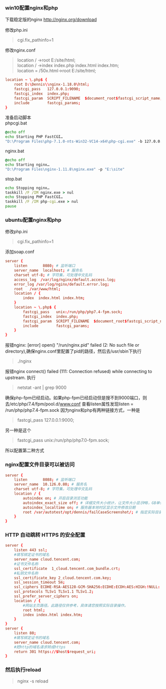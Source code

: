 ### win10配置nginx和php  
下载稳定版的nginx
http://nginx.org/download

修改php.ini
>cgi.fix_pathinfo=1

修改nginx.conf
>location / ->root E:/site/html;  
>location / ->index index.php index.html index.htm;  
>location = /50x.html->root E:/site/html;  
```conf
location ~ \.php$ {
    root D:\Dennis\\nginx-1.18.0\html;
    fastcgi_pass   127.0.0.1:9090;
    fastcgi_index  index.php;
    fastcgi_param  SCRIPT_FILENAME  $document_root$fastcgi_script_name;
    include        fastcgi_params;
}
```

准备启动脚本  
phpcgi.bat
```bat
@echo off
echo Starting PHP FastCGI…
"D:\Program Files\php-7.1.0-nts-Win32-VC14-x64\php-cgi.exe" -b 127.0.0.1:9090 -c "D:\Program\ Files\php-7.1.0-nts-Win32-VC14-x64\php.ini"
```
nginx.bat
```bat
@echo off
echo Starting nginx…
"D:\Program Files\nginx-1.11.8\nginx.exe" -p "E:\site"
```
stop.bat
```bat
echo Stopping nginx…
taskkill /F /IM nginx.exe > nul
echo Stopping PHP FastCGI…
taskkill /F /IM php-cgi.exe > nul
pause
```

### ubuntu配置nginx和php  
修改php.ini  
>cgi.fix_pathinfo=1  

添加soap.conf  
```conf
server {
    listen       8080; # 监听端口
    server_name  localhost; # 服务名
    charset utf-8; # 字符集，可处理中文乱码
    access_log  /var/log/nginx/default.access.log;
    error_log /var/log/nginx/default.error.log;
    root   /var/www/html;
    location / {
        index  index.html index.htm;
    }
    location ~ \.php$ {
        fastcgi_pass   unix:/run/php/php7.4-fpm.sock;
        fastcgi_index  index.php;
        fastcgi_param  SCRIPT_FILENAME  $document_root$fastcgi_script_name;
        include        fastcgi_params;
    }
}
```
报错nginx: [error] open() "/run/nginx.pid" failed (2: No such file or directory),确保nginx.conf里配置了pid的路径，然后去/usr/sbin下执行  
>./nginx

报错nginx connect() failed (111: Connection refused) while connecting to upstream.  执行
>netstat -ant | grep 9000  

确保php-fpm已经启动。如果php-fpm已经启动但是搜不到9000端口，则去/etc/php/7.4/fpm/pool.d/www.conf 查看listen属性发现listen = /run/php/php7.4-fpm.sock
因为nginx和php有两种链接方式，一种是  
>fastcgi_pass 127.0.0.1:9000;  

另一种是这个  
>fastcgi_pass unix:/run/php/php7.0-fpm.sock;  

所以配置第二种方式



### nginx配置文件目录可以被访问
```conf
server {
    listen       8088; # 监听端口
    server_name  10.126.0.80; # 服务名
    charset utf-8; # 字符集，可处理中文乱码
    location / {
        autoindex on; # 开启目录浏览功能
        autoindex_exact_size off; # 详细文件大小统计，让文件大小显示MB，GB单位，默认为b
        autoindex_localtime on; # 服务器本地时区显示文件修改日期
        root /var/autotest/opt/dennis/failCaseScreenshot/; # 指定实际目录绝对路径
    }
}
```

### HTTP 自动跳转 HTTPS 的安全配置
```conf
server {
    listen 443 ssl;
    #填写绑定证书的域名
    server_name cloud.tencent.com; 
    #证书文件名称
    ssl_certificate  1_cloud.tencent.com_bundle.crt; 
    #私钥文件名称
    ssl_certificate_key 2_cloud.tencent.com.key; 
    ssl_session_timeout 5m;
    ssl_ciphers ECDHE-RSA-AES128-GCM-SHA256:ECDHE:ECDH:AES:HIGH:!NULL:!aNULL:!MD5:!ADH:!RC4;
    ssl_protocols TLSv1 TLSv1.1 TLSv1.2;
    ssl_prefer_server_ciphers on;
    location / {
        #网站主页路径。此路径仅供参考，具体请您按照实际目录操作。  
        root html;
        index index.html index.htm;
    }
}
server {
    listen 80;
    #填写绑定证书的域名
    server_name cloud.tencent.com; 
    #把http的域名请求转成https
    return 301 https://$host$request_uri; 
}
```

### 然后执行reload
>nginx -s reload  
